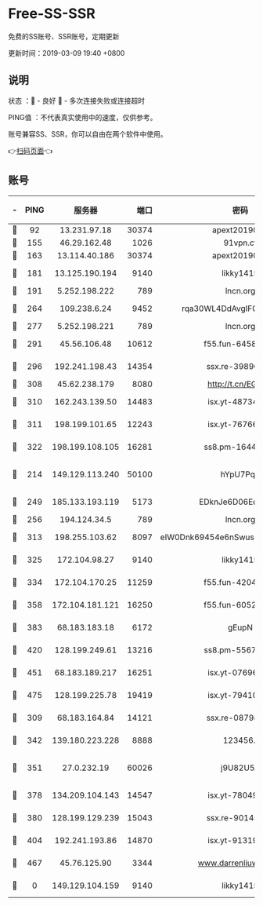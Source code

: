 # Free-SS-SSR

免费的SS账号、SSR账号，定期更新

更新时间：2019-03-09 19:40 +0800

## 说明

状态     ：🙂 - 良好 🙁 - 多次连接失败或连接超时

PING值   ：不代表真实使用中的速度，仅供参考。

账号兼容SS、SSR，你可以自由在两个软件中使用。

👉[扫码页面](https://liesauer.github.io/Free-SS-SSR/)👈

## 账号

|-|PING|服务器|端口|密码|加密方式|区域|
|:----:|:----:|:-----:|-----:|:----:|:----:|:----:|
|🙂|92|13.231.97.18|30374|apext2019006|chacha20|JP|
|🙂|155|46.29.162.48|1026|91vpn.cf|rc4-md5|RU|
|🙂|163|13.114.40.186|30374|apext2019006|chacha20|JP|
|🙂|181|13.125.190.194|9140|likky1415|aes-256-cfb|KR|
|🙂|191|5.252.198.222|789|lncn.org|rc4|JP|
|🙂|264|109.238.6.24|9452|rqa30WL4DdAvgIFG6Fs3znzTa|aes-256-cfb|FR|
|🙂|277|5.252.198.221|789|lncn.org|rc4|JP|
|🙂|291|45.56.106.48|10612|f55.fun-64589896|aes-256-cfb|US|
|🙂|296|192.241.198.43|14354|ssx.re-39890928|aes-256-cfb|US|
|🙂|308|45.62.238.179|8080|http://t.cn/EGJIyrl|rc4-md5|CA|
|🙂|310|162.243.139.50|14483|isx.yt-48734916|aes-256-cfb|US|
|🙂|311|198.199.101.65|12243|isx.yt-76766830|aes-256-cfb|US|
|🙂|322|198.199.108.105|16281|ss8.pm-16442096|aes-256-cfb|US|
|🙂|214|149.129.113.240|50100|hYpU7PqP|chacha20-ietf-poly1305|CN|
|🙂|249|185.133.193.119|5173|EDknJe6D06EoWDaw|aes-256-cfb|US|
|🙂|256|194.124.34.5|789|lncn.org|rc4|JP|
|🙂|313|198.255.103.62|8097|eIW0Dnk69454e6nSwuspv9DmS201tQ0D|aes-256-cfb|US|
|🙂|325|172.104.98.27|9140|likky1415|aes-256-cfb|JP|
|🙂|334|172.104.170.25|11259|f55.fun-42045141|aes-256-cfb|SG|
|🙂|358|172.104.181.121|16250|f55.fun-60522964|aes-256-cfb|SG|
|🙂|383|68.183.183.18|6172|gEupN|aes-256-cfb|SG|
|🙂|420|128.199.249.61|13216|ss8.pm-55672488|aes-256-cfb|SG|
|🙂|451|68.183.189.217|16251|isx.yt-07696164|aes-256-cfb|SG|
|🙂|475|128.199.225.78|19419|isx.yt-79410902|aes-256-cfb|SG|
|🙁|309|68.183.164.84|14121|ssx.re-08798532|aes-256-cfb|US|
|🙁|342|139.180.223.228|8888|123456..|aes-256-cfb|JP|
|🙁|351|27.0.232.19|60026|j9U82U53|xchacha20-ietf-poly1305|HK|
|🙁|378|134.209.104.143|14547|isx.yt-78049863|aes-256-cfb|SG|
|🙁|380|128.199.129.239|15043|ssx.re-90145135|aes-256-cfb|SG|
|🙁|404|192.241.193.86|14870|isx.yt-91319838|aes-256-cfb|US|
|🙁|467|45.76.125.90|3344|www.darrenliuwei.com|aes-256-cfb|AU|
|🙁|0|149.129.104.159|9140|likky1415|aes-256-cfb|HK|
